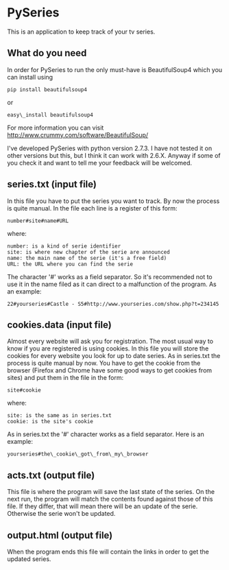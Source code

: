 PySeries
========
This is an application to keep track of your tv series.

What do you need
----------------
In order for PySeries to run the only must-have is BeautifulSoup4
which you can install using

    pip install beautifulsoup4

or

    easy\_install beautifulsoup4

For more information you can visit http://www.crummy.com/software/BeautifulSoup/

I've developed PySeries with python version 2.7.3. I have not tested it
on other versions but this, but I think it can work with 2.6.X. Anyway
if some of you check it and want to tell me your feedback will be welcomed.

series.txt (input file)
-----------------------
In this file you have to put the series you want to track. By now the
process is quite manual. In the file each line is a register of this form:

    number#site#name#URL

where:

    number: is a kind of serie identifier
    site: is where new chapter of the serie are announced
    name: the main name of the serie (it's a free field)
    URL: the URL where you can find the serie

The character '#' works as a field separator. So it's recommended not to
use it in the name filed as it can direct to a malfunction of the program.
As an example:

    22#yourseries#Castle - S5#http://www.yourseries.com/show.php?t=234145

cookies.data (input file)
-------------------------
Almost every website will ask you for registration. The most usual way to
know if you are registered is using cookies. In this file you will store
the cookies for every website you look for up to date series.
As in series.txt the process is quite manual by now. You have to get the
cookie from the browser (Firefox and Chrome have some good ways to get
cookies from sites) and put them in the file in the form:

    site#cookie

where:

    site: is the same as in series.txt
    cookie: is the site's cookie

As in series.txt the '#' character works as a field separator. Here is
an example:

    yourseries#the\_cookie\_got\_from\_my\_browser

acts.txt (output file)
----------------------
This file is where the program will save the last state of the series.
On the next run, the program will match the contents found against those
of this file. If they differ, that will mean there will be an update of the
serie. Otherwise the serie won't be updated.

output.html (output file)
-------------------------
When the program ends this file will contain the links in order to get
the updated series.
